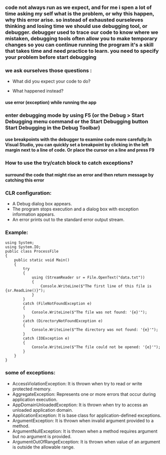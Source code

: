 ### code not  always run as we expect, and for  me i spen a lot of time asking my self what is the problem, or why this happen, why this error arise. so instead of exhausted ourseleves thinking and losing time we should use debugging tool, or debugger. debugger used to trace our code to know where we mistaken, debugging tools often allow you to make temporary changes so you can continue running the program it's a skill that takes time and need practice to learn. you need to specify your problem before start debugging

### we ask ourselves those questions :
* What did you expect your code to do?

* What happened instead?
#### use  error (exception) while running the app

### enter debugging mode by using F5 (or the Debug > Start Debugging menu command or the Start Debugging button Start Debugging in the Debug Toolbar)
#### use breakpoints with the debugger to examine code more carefully.In Visual Studio, you can quickly set a breakpoint by clicking in the left margin next to a line of code. Or place the cursor on a line and press F9

### How to use the try/catch block to catch exceptions?
#### surround the code that might rise an error and then return message by catching this error

### CLR configuration:
- A Debug dialog box appears.
- The program stops execution and a dialog box with exception information appears.
- An error prints out to the standard error output stream.

### Example:
```
using System;
using System.IO;
public class ProcessFile
{
    public static void Main()
    {
        try
        {
            using (StreamReader sr = File.OpenText("data.txt"))
            {
                Console.WriteLine($"The first line of this file is {sr.ReadLine()}");
            }
        }
        catch (FileNotFoundException e)
        {
            Console.WriteLine($"The file was not found: '{e}'");
        }
        catch (DirectoryNotFoundException e)
        {
            Console.WriteLine($"The directory was not found: '{e}'");
        }
        catch (IOException e)
        {
            Console.WriteLine($"The file could not be opened: '{e}'");
        }
    }
}
```
### some of exceptions:
- AccessViolationException: It is thrown when try to read or write protected memory.
- AggregateException: Represents one or more errors that occur during application execution.
- AppDomainUnloadedException: It is thrown when try to access an unloaded application domain.
- ApplicationException: It is base class for application-defined exceptions.
- ArgumentException: It is thrown when invalid argument provided to a method.
- ArgumentNullException: It is thrown when a method requires argument but no argument is provided.
- ArgumentOutOfRangeException: It is thrown when value of an argument is outside the allowable range.

